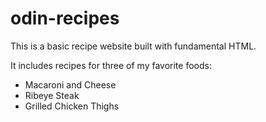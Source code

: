 # odin-recipes
This is a basic recipe website built with fundamental HTML.

It includes recipes for three of my favorite foods:
- Macaroni and Cheese
- Ribeye Steak
- Grilled Chicken Thighs